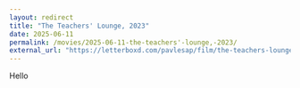 ```yaml
---
layout: redirect
title: "The Teachers' Lounge, 2023"
date: 2025-06-11
permalink: /movies/2025-06-11-the-teachers'-lounge,-2023/
external_url: "https://letterboxd.com/pavlesap/film/the-teachers-lounge-2023/"
---
```

Hello
